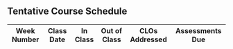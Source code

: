 ## Tentative Course Schedule

| __Week Number__ | __Class Date__ | __In Class__ | __Out of Class__ | __CLOs Addressed__ | __Assessments Due__ |
| --------------- | -------------- | ------------ | ---------------- | ------------------ | ------------------- |
